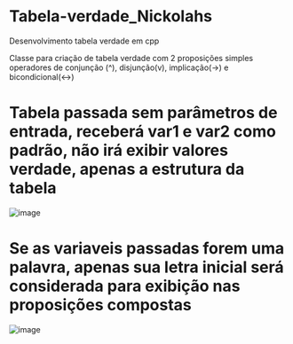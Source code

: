 # Tabela-verdade_Nickolahs
Desenvolvimento tabela verdade em cpp

Classe para criação de tabela verdade com 2 proposições simples operadores de conjunção (^), disjunção(v), implicação(->) e bicondicional(<->)

# Tabela passada sem parâmetros de entrada, receberá var1 e var2 como padrão, não irá exibir valores verdade, apenas a estrutura da tabela

![image](https://user-images.githubusercontent.com/104036146/164106923-d874ee48-f00f-4d8c-bf02-7f4d63447bbc.png)

# Se as variaveis passadas forem uma palavra, apenas sua letra inicial será considerada para exibição nas proposições compostas

![image](https://user-images.githubusercontent.com/104036146/164107060-5ad46820-2161-455a-b18f-5bced31f1279.png)

